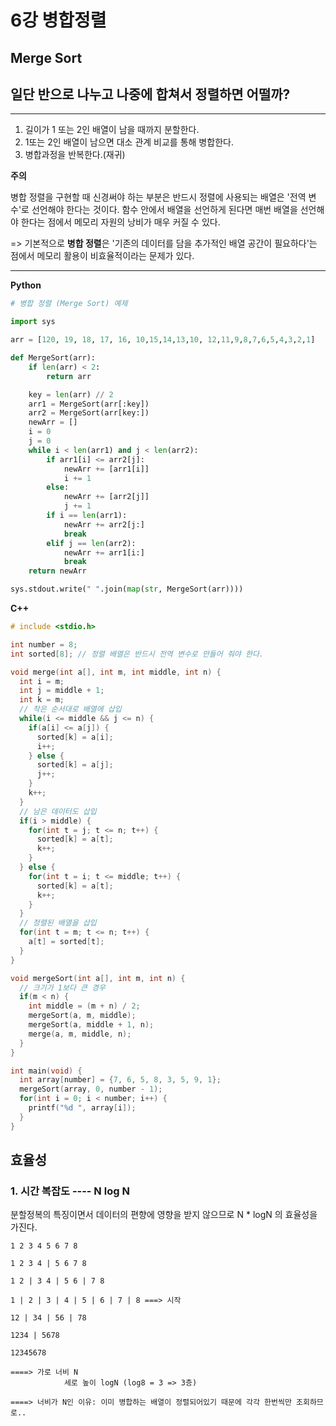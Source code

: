 # 6강 병합정렬

## Merge Sort

## 일단 반으로 나누고 나중에 합쳐서 정렬하면 어떨까?

---

1. 길이가 1 또는 2인 배열이 남을 때까지 분할한다.
2. 1또는 2인 배열이 남으면 대소 관계 비교를 통해 병합한다.
3. 병합과정을 반복한다.(재귀)

**주의**

병합 정렬을 구현할 때 신경써야 하는 부분은 반드시 정렬에 사용되는 배열은 '전역 변수'로 선언해야 한다는 것이다. 함수 안에서 배열을 선언하게 된다면 매번 배열을 선언해야 한다는 점에서 메모리 자원의 낭비가 매우 커질 수 있다.

=> 기본적으로 **병합 정렬**은 '기존의 데이터를 담을 추가적인 배열 공간이 필요하다'는 점에서 메모리 활용이 비효율적이라는 문제가 있다.

---

**Python**

```python
# 병합 정렬 (Merge Sort) 예제

import sys

arr = [120, 19, 18, 17, 16, 10,15,14,13,10, 12,11,9,8,7,6,5,4,3,2,1]

def MergeSort(arr):
    if len(arr) < 2:
        return arr

    key = len(arr) // 2
    arr1 = MergeSort(arr[:key])
    arr2 = MergeSort(arr[key:])
    newArr = []
    i = 0
    j = 0
    while i < len(arr1) and j < len(arr2):
        if arr1[i] <= arr2[j]:
            newArr += [arr1[i]]
            i += 1
        else:
            newArr += [arr2[j]]
            j += 1
        if i == len(arr1):
            newArr += arr2[j:]
            break
        elif j == len(arr2):
            newArr += arr1[i:]
            break
    return newArr

sys.stdout.write(" ".join(map(str, MergeSort(arr))))
```



**C++**

```C++
# include <stdio.h>

int number = 8;
int sorted[8]; // 정렬 배열은 반드시 전역 변수로 만들어 줘야 한다.

void merge(int a[], int m, int middle, int n) {
  int i = m;
  int j = middle + 1;
  int k = m;
  // 작은 순서대로 배열에 삽입
  while(i <= middle && j <= n) {
    if(a[i] <= a[j]) {
      sorted[k] = a[i];
      i++;
    } else {
      sorted[k] = a[j];
      j++;
    }
    k++;
  }
  // 남은 데이터도 삽입
  if(i > middle) {
    for(int t = j; t <= n; t++) {
      sorted[k] = a[t];
      k++;
    } 
  } else {
    for(int t = i; t <= middle; t++) {
      sorted[k] = a[t];
      k++;
    }
  }
  // 정렬된 배열을 삽입
  for(int t = m; t <= n; t++) {
    a[t] = sorted[t];
  }
}

void mergeSort(int a[], int m, int n) {
  // 크기가 1보다 큰 경우
  if(m < n) {
    int middle = (m + n) / 2;
    mergeSort(a, m, middle);
    mergeSort(a, middle + 1, n);
    merge(a, m, middle, n);
  }
}

int main(void) {
  int array[number] = {7, 6, 5, 8, 3, 5, 9, 1};
  mergeSort(array, 0, number - 1);
  for(int i = 0; i < number; i++) {
    printf("%d ", array[i]);
  }
}
```



## 효율성

### 1. 시간 복잡도 ---- N log N

분할정복의 특징이면서 데이터의 편향에 영향을 받지 않으므로 N * logN 의 효율성을 가진다.

```
1 2 3 4 5 6 7 8

1 2 3 4 | 5 6 7 8 

1 2 | 3 4 | 5 6 | 7 8

1 | 2 | 3 | 4 | 5 | 6 | 7 | 8 ===> 시작

12 | 34 | 56 | 78

1234 | 5678

12345678

====> 가로 너비 N
			세로 높이 logN (log8 = 3 => 3층)
			
====> 너비가 N인 이유: 이미 병합하는 배열이 정렬되어있기 때문에 각각 한번씩만 조회하므로..

```
